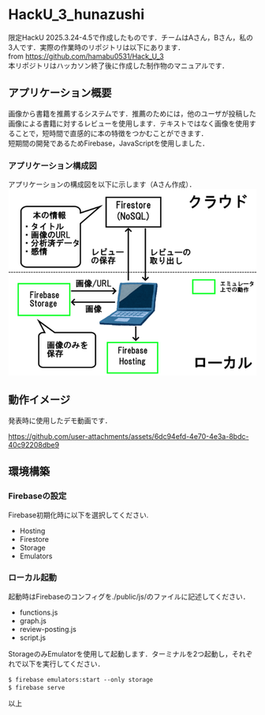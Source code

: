 ﻿# HackU_3_hunazushi
 限定HackU 2025.3.24-4.5で作成したものです．チームはAさん，Bさん，私の3人です．実際の作業時のリポジトリは以下にあります．  
from https://github.com/hamabu0531/Hack_U_3  
本リポジトリはハッカソン終了後に作成した制作物のマニュアルです．

## アプリケーション概要
画像から書籍を推薦するシステムです．推薦のためには，他のユーザが投稿した画像による書籍に対するレビューを使用します．テキストではなく画像を使用することで，短時間で直感的に本の特徴をつかむことができます．  
短期間の開発であるためFirebase，JavaScriptを使用しました．

### アプリケーション構成図
アプリケーションの構成図を以下に示します（Aさん作成）．
![構成図](images/comp.png)

## 動作イメージ
発表時に使用したデモ動画です．

https://github.com/user-attachments/assets/6dc94efd-4e70-4e3a-8bdc-40c92208dbe9

## 環境構築
### Firebaseの設定
Firebase初期化時に以下を選択してください.
- Hosting
- Firestore
- Storage
- Emulators

### ローカル起動
起動時はFirebaseのコンフィグを./public/js/のファイルに記述してください．
- functions.js
- graph.js
- review-posting.js
- script.js

StorageのみEmulatorを使用して起動します．ターミナルを2つ起動し，それぞれで以下を実行してください．
```
$ firebase emulators:start --only storage
$ firebase serve
```

以上
